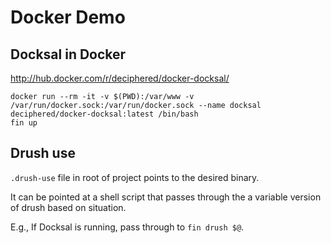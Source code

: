 # Docker Demo

## Docksal in Docker

http://hub.docker.com/r/deciphered/docker-docksal/

```
docker run --rm -it -v $(PWD):/var/www -v /var/run/docker.sock:/var/run/docker.sock --name docksal deciphered/docker-docksal:latest /bin/bash
fin up
```

## Drush use

`.drush-use` file in root of project points to the desired binary.

It can be pointed at a shell script that passes through the a variable version of drush based on situation.

E.g., If Docksal is running, pass through to `fin drush $@`.
